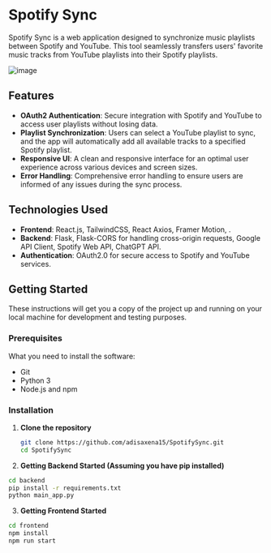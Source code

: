 # Spotify Sync

Spotify Sync is a web application designed to synchronize music playlists between Spotify and YouTube. This tool seamlessly transfers users' favorite music tracks from YouTube playlists into their Spotify playlists.

![image](https://github.com/user-attachments/assets/d929b128-8dd0-449c-8a00-995e16b80077)

## Features

- **OAuth2 Authentication**: Secure integration with Spotify and YouTube to access user playlists without losing data. 
- **Playlist Synchronization**: Users can select a YouTube playlist to sync, and the app will automatically add all available tracks to a specified Spotify playlist.
- **Responsive UI**: A clean and responsive interface for an optimal user experience across various devices and screen sizes.
- **Error Handling**: Comprehensive error handling to ensure users are informed of any issues during the sync process.

## Technologies Used

- **Frontend**: React.js, TailwindCSS, React Axios, Framer Motion, .
- **Backend**: Flask, Flask-CORS for handling cross-origin requests, Google API Client, Spotify Web API, ChatGPT API.
- **Authentication**: OAuth2.0 for secure access to Spotify and YouTube services.

## Getting Started

These instructions will get you a copy of the project up and running on your local machine for development and testing purposes.

### Prerequisites

What you need to install the software:

- Git
- Python 3
- Node.js and npm

### Installation

1. **Clone the repository**

   ```sh
   git clone https://github.com/adisaxena15/SpotifySync.git
   cd SpotifySync
    ```
2. **Getting Backend Started (Assuming you have pip installed)**
   
  ```sh
  cd backend
  pip install -r requirements.txt
  python main_app.py
```

3. **Getting Frontend Started**
  ```sh
  cd frontend
  npm install
  npm run start
```
